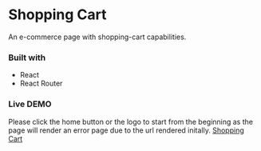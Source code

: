 # Shopping Cart

An e-commerce page with shopping-cart capabilities.

### Built with

- React
- React Router

### Live DEMO
Please click the home button or the logo to start from the beginning as the page will render an error page due to the url rendered initally.
[Shopping Cart](https://alexruu.github.io/)
